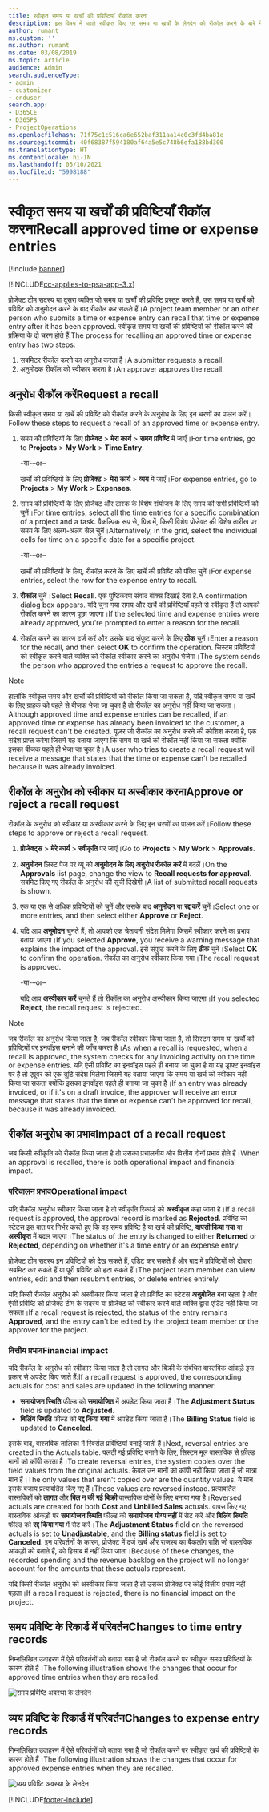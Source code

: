 ```yaml
---
title: स्वीकृत समय या खर्चों की प्रविष्टियाँ रीकॉल करना
description: इस विषय में पहले स्वीकृत किए गए समय या खर्चों के लेनदेन को रीकॉल करने के बारे में जानकारी दी गई है।
author: rumant
ms.custom: ''
ms.author: rumant
ms.date: 03/08/2019
ms.topic: article
audience: Admin
search.audienceType:
- admin
- customizer
- enduser
search.app:
- D365CE
- D365PS
- ProjectOperations
ms.openlocfilehash: 71f75c1c516ca6e652baf311aa14e0c3fd4ba81e
ms.sourcegitcommit: 40f68387f594180af64a5e5c748b6efa188bd300
ms.translationtype: HT
ms.contentlocale: hi-IN
ms.lasthandoff: 05/10/2021
ms.locfileid: "5998188"
---
```

# <a name="recall-approved-time-or-expense-entries"></a><span data-ttu-id="d7e14-103">स्वीकृत समय या खर्चों की प्रविष्टियाँ रीकॉल करना</span><span class="sxs-lookup"><span data-stu-id="d7e14-103">Recall approved time or expense entries</span></span>

[!include [banner](../includes/psa-now-project-operations.md)]

[!INCLUDE[cc-applies-to-psa-app-3.x](../includes/cc-applies-to-psa-app-3x.md)]

<span data-ttu-id="d7e14-104">प्रोजेक्ट टीम सदस्य या दूसरा व्यक्ति जो समय या खर्चों की प्रविष्टि प्रस्तुत करते हैं, उस समय या खर्चे की प्रविष्टि को अनुमोदन करने के बाद रीकॉल कर सकते हैं।</span><span class="sxs-lookup"><span data-stu-id="d7e14-104">A project team member or an other person who submits a time or expense entry can recall that time or expense entry after it has been approved.</span></span> <span data-ttu-id="d7e14-105">स्वीकृत समय या खर्चों की प्रविष्टियों को रीकॉल करने की प्रक्रिया के दो चरण होते हैं:</span><span class="sxs-lookup"><span data-stu-id="d7e14-105">The process for recalling an approved time or expense entry has two steps:</span></span>

1. <span data-ttu-id="d7e14-106">सबमिटर रीकॉल करने का अनुरोध करता है।</span><span class="sxs-lookup"><span data-stu-id="d7e14-106">A submitter requests a recall.</span></span>
2. <span data-ttu-id="d7e14-107">अनुमोदक रीकॉल को स्वीकार करता है।</span><span class="sxs-lookup"><span data-stu-id="d7e14-107">An approver approves the recall.</span></span>

## <a name="request-a-recall"></a><span data-ttu-id="d7e14-108">अनुरोध रीकॉल करें</span><span class="sxs-lookup"><span data-stu-id="d7e14-108">Request a recall</span></span>

<span data-ttu-id="d7e14-109">किसी स्वीकृत समय या खर्चे की प्रविष्टि को रीकॉल करने के अनुरोध के लिए इन चरणों का पालन करें।</span><span class="sxs-lookup"><span data-stu-id="d7e14-109">Follow these steps to request a recall of an approved time or expense entry.</span></span>

1. <span data-ttu-id="d7e14-110">समय की प्रविष्टियों के लिए **प्रोजेक्ट** \> **मेरा कार्य** \> **समय प्रविष्टि** में जाएँ।</span><span class="sxs-lookup"><span data-stu-id="d7e14-110">For time entries, go to **Projects** \> **My Work** \> **Time Entry**.</span></span>

    <span data-ttu-id="d7e14-111">-या-</span><span class="sxs-lookup"><span data-stu-id="d7e14-111">–or–</span></span>

    <span data-ttu-id="d7e14-112">खर्चों की प्रविष्टियों के लिए **प्रोजेक्ट** \> **मेरा कार्य** \> **व्यय** में जाएँ।</span><span class="sxs-lookup"><span data-stu-id="d7e14-112">For expense entries, go to **Projects** \> **My Work** \> **Expenses**.</span></span>

2. <span data-ttu-id="d7e14-113">समय की प्रविष्टियों के लिए प्रोजेक्ट और टास्क के विशेष संयोजन के लिए समय की सभी प्रविष्टियों को चुनें।</span><span class="sxs-lookup"><span data-stu-id="d7e14-113">For time entries, select all the time entries for a specific combination of a project and a task.</span></span> <span data-ttu-id="d7e14-114">वैकल्पिक रूप से, ग्रिड में, किसी विशेष प्रोजेक्ट की विशेष तारीख पर समय के लिए अलग-अलग सेल चुनें।</span><span class="sxs-lookup"><span data-stu-id="d7e14-114">Alternatively, in the grid, select the individual cells for time on a specific date for a specific project.</span></span>

    <span data-ttu-id="d7e14-115">-या-</span><span class="sxs-lookup"><span data-stu-id="d7e14-115">–or–</span></span>

    <span data-ttu-id="d7e14-116">खर्चों की प्रविष्टियों के लिए, रीकॉल करने के लिए खर्चे की प्रविष्टि की पंक्ति चुनें।</span><span class="sxs-lookup"><span data-stu-id="d7e14-116">For expense entries, select the row for the expense entry to recall.</span></span>

3. <span data-ttu-id="d7e14-117">**रीकॉल** चुनें।</span><span class="sxs-lookup"><span data-stu-id="d7e14-117">Select **Recall**.</span></span> <span data-ttu-id="d7e14-118">एक पुष्टिकरण संवाद बॉक्स दिखाई देता है.</span><span class="sxs-lookup"><span data-stu-id="d7e14-118">A confirmation dialog box appears.</span></span> <span data-ttu-id="d7e14-119">यदि चुना गया समय और खर्चे की प्रविष्टियाँ पहले से स्वीकृत हैं तो आपको रीकॉल करने का कारण पूछा जाएगा।</span><span class="sxs-lookup"><span data-stu-id="d7e14-119">If the selected time and expense entries were already approved, you're prompted to enter a reason for the recall.</span></span>
4. <span data-ttu-id="d7e14-120">रीकॉल करने का कारण दर्ज करें और उसके बाद संपुष्ट करने के लिए **ठीक** चुनें।</span><span class="sxs-lookup"><span data-stu-id="d7e14-120">Enter a reason for the recall, and then select **OK** to confirm the operation.</span></span> <span data-ttu-id="d7e14-121">सिस्टम प्रविष्टियों को स्वीकृत करने वाले व्यक्ति को रीकॉल स्वीकार करने का अनुरोध भेजेगा।</span><span class="sxs-lookup"><span data-stu-id="d7e14-121">The system sends the person who approved the entries a request to approve the recall.</span></span>

> [!NOTE]
> <span data-ttu-id="d7e14-122">हालांकि स्वीकृत समय और खर्चों की प्रविष्टियों को रीकॉल किया जा सकता है, यदि स्वीकृत समय या खर्चे के लिए ग्राहक को पहले से बीजक भेजा जा चुका है तो रीकॉल का अनुरोध नहीं किया जा सकता।</span><span class="sxs-lookup"><span data-stu-id="d7e14-122">Although approved time and expense entries can be recalled, if an approved time or expense has already been invoiced to the customer, a recall request can't be created.</span></span> <span data-ttu-id="d7e14-123">यूज़र जो रीकॉल का अनुरोध करने की कोशिश करता है, एक संदेश प्राप्त करेगा जिसमें यह बताया जाएगा कि समय या खर्च को रीकॉल नहीं किया जा सकता क्योंकि इसका बीजक पहले ही भेजा जा चुका है।</span><span class="sxs-lookup"><span data-stu-id="d7e14-123">A user who tries to create a recall request will receive a message that states that the time or expense can't be recalled because it was already invoiced.</span></span>

## <a name="approve-or-reject-a-recall-request"></a><span data-ttu-id="d7e14-124">रीकॉल के अनुरोध को स्वीकार या अस्वीकार करना</span><span class="sxs-lookup"><span data-stu-id="d7e14-124">Approve or reject a recall request</span></span>

<span data-ttu-id="d7e14-125">रीकॉल के अनुरोध को स्वीकार या अस्वीकार करने के लिए इन चरणों का पालन करें।</span><span class="sxs-lookup"><span data-stu-id="d7e14-125">Follow these steps to approve or reject a recall request.</span></span>

1. <span data-ttu-id="d7e14-126">**प्रोजेक्ट्स** \> **मेरे कार्य** \> **स्वीकृति** पर जाएं।</span><span class="sxs-lookup"><span data-stu-id="d7e14-126">Go to **Projects** \> **My Work** \> **Approvals**.</span></span>
2. <span data-ttu-id="d7e14-127">**अनुमोदन** लिस्ट पेज पर व्यू को **अनुमोदन के लिए अनुरोध रीकॉल करें** में बदलें।</span><span class="sxs-lookup"><span data-stu-id="d7e14-127">On the **Approvals** list page, change the view to **Recall requests for approval**.</span></span> <span data-ttu-id="d7e14-128">सबमिट किए गए रीकॉल के अनुरोध की सूची दिखेगी।</span><span class="sxs-lookup"><span data-stu-id="d7e14-128">A list of submitted recall requests is shown.</span></span>
3. <span data-ttu-id="d7e14-129">एक या एक से अधिक प्रविष्टियों को चुनें और उसके बाद **अनुमोदन** या **रद्द करें** चुनें।</span><span class="sxs-lookup"><span data-stu-id="d7e14-129">Select one or more entries, and then select either **Approve** or **Reject**.</span></span>
4. <span data-ttu-id="d7e14-130">यदि आप **अनुमोदन** चुनते हैं, तो आपको एक चेतावनी संदेश मिलेगा जिसमें स्वीकार करने का प्रभाव बताया जाएगा।</span><span class="sxs-lookup"><span data-stu-id="d7e14-130">If you selected **Approve**, you receive a warning message that explains the impact of the approval.</span></span> <span data-ttu-id="d7e14-131">इसे संपुष्ट करने के लिए **ठीक** चुनें।</span><span class="sxs-lookup"><span data-stu-id="d7e14-131">Select **OK** to confirm the operation.</span></span> <span data-ttu-id="d7e14-132">रीकॉल का अनुरोध स्वीकार किया गया।</span><span class="sxs-lookup"><span data-stu-id="d7e14-132">The recall request is approved.</span></span>

    <span data-ttu-id="d7e14-133">-या-</span><span class="sxs-lookup"><span data-stu-id="d7e14-133">–or–</span></span>

    <span data-ttu-id="d7e14-134">यदि आप **अस्वीकार करें** चुनते हैं तो रीकॉल का अनुरोध अस्वीकार किया जाएगा।</span><span class="sxs-lookup"><span data-stu-id="d7e14-134">If you selected **Reject**, the recall request is rejected.</span></span>

> [!NOTE]
> <span data-ttu-id="d7e14-135">जब रीकॉल का अनुरोध किया जाता है, जब रीकॉल स्वीकार किया जाता है, तो सिस्टम समय या खर्चों की प्रविष्टियों पर इनवॉइस बनाने की जाँच करता है।</span><span class="sxs-lookup"><span data-stu-id="d7e14-135">As when a recall is requested, when a recall is approved, the system checks for any invoicing activity on the time or expense entries.</span></span> <span data-ttu-id="d7e14-136">यदि ऐसी प्रविष्टि का इनवॉइस पहले ही बनाया जा चुका है या यह ड्राफ्ट इनवॉइस पर है तो एप्रूवर को एक त्रुटि संदेश मिलेगा जिसमें यह बताया जाएगा कि समय या खर्च को स्वीकार नहीं किया जा सकता क्योंकि इसका इनवॉइस पहले ही बनाया जा चुका है।</span><span class="sxs-lookup"><span data-stu-id="d7e14-136">If an entry was already invoiced, or if it's on a draft invoice, the approver will receive an error message that states that the time or expense can't be approved for recall, because it was already invoiced.</span></span>

## <a name="impact-of-a-recall-request"></a><span data-ttu-id="d7e14-137">रीकॉल अनुरोध का प्रभाव</span><span class="sxs-lookup"><span data-stu-id="d7e14-137">Impact of a recall request</span></span>

<span data-ttu-id="d7e14-138">जब किसी स्वीकृति को रीकॉल किया जाता है तो उसका प्रचालनीय और वित्तीय दोनों प्रभाव होते हैं।</span><span class="sxs-lookup"><span data-stu-id="d7e14-138">When an approval is recalled, there is both operational impact and financial impact.</span></span>

### <a name="operational-impact"></a><span data-ttu-id="d7e14-139">परिचालन प्रभाव</span><span class="sxs-lookup"><span data-stu-id="d7e14-139">Operational impact</span></span>

<span data-ttu-id="d7e14-140">यदि रीकॉल अनुरोध स्वीकार किया जाता है तो स्वीकृति रिकार्ड को **अस्वीकृत** कहा जाता है।</span><span class="sxs-lookup"><span data-stu-id="d7e14-140">If a recall request is approved, the approval record is marked as **Rejected**.</span></span> <span data-ttu-id="d7e14-141">प्रविष्टि का स्टेटस इस बात पर निर्भर करते हुए कि वह समय प्रविष्टि है या खर्च की प्रविष्टि, **वापसी किया गया** या **अस्वीकृत** में बदल जाएगा।</span><span class="sxs-lookup"><span data-stu-id="d7e14-141">The status of the entry is changed to either **Returned** or **Rejected**, depending on whether it's a time entry or an expense entry.</span></span>

<span data-ttu-id="d7e14-142">प्रोजेक्ट टीम सदस्य इन प्रविष्टियों को देख सकते हैं, एडिट कर सकते हैं और बाद में प्रविष्टियों को दोबारा सबमिट कर सकते हैं या पूरी प्रविष्टि को हटा सकते हैं।</span><span class="sxs-lookup"><span data-stu-id="d7e14-142">The project team member can view entries, edit and then resubmit entries, or delete entries entirely.</span></span>

<span data-ttu-id="d7e14-143">यदि किसी रीकॉल अनुरोध को अस्वीकार किया जाता है तो प्रविष्टि का स्टेटस **अनुमोदित** बना रहता है और ऐसी प्रविष्टि को प्रोजेक्ट टीम के सदस्य या प्रोजेक्ट को स्वीकार करने वाले व्यक्ति द्वारा एडिट नहीं किया जा सकता।</span><span class="sxs-lookup"><span data-stu-id="d7e14-143">If a recall request is rejected, the status of the entry remains **Approved**, and the entry can't be edited by the project team member or the approver for the project.</span></span>

### <a name="financial-impact"></a><span data-ttu-id="d7e14-144">वित्तीय प्रभाव</span><span class="sxs-lookup"><span data-stu-id="d7e14-144">Financial impact</span></span>

<span data-ttu-id="d7e14-145">यदि रीकॉल के अनुरोध को स्वीकार किया जाता है तो लागत और बिक्री के संबंधित वास्तविक आंकड़े इस प्रकार से अपडेट किए जाते हैं:</span><span class="sxs-lookup"><span data-stu-id="d7e14-145">If a recall request is approved, the corresponding actuals for cost and sales are updated in the following manner:</span></span>

- <span data-ttu-id="d7e14-146">**समायोजन स्थिति** फील्ड को **समायोजित** में अपडेट किया जाता है।</span><span class="sxs-lookup"><span data-stu-id="d7e14-146">The **Adjustment Status** field is updated to **Adjusted**.</span></span>
- <span data-ttu-id="d7e14-147">**बिलिंग स्थिति** फील्ड को **रद्द किया गया** में अपडेट किया जाता है।</span><span class="sxs-lookup"><span data-stu-id="d7e14-147">The **Billing Status** field is updated to **Canceled**.</span></span>

<span data-ttu-id="d7e14-148">इसके बाद, वास्तविक तालिका में रिवर्सल प्रविष्टियां बनाई जाती हैं।</span><span class="sxs-lookup"><span data-stu-id="d7e14-148">Next, reversal entries are created in the Actuals table.</span></span> <span data-ttu-id="d7e14-149">पलटी गई प्रविष्टि बनाने के लिए, सिस्टम मूल वास्तविक से फ़ील्ड मानों को कॉपी करता है।</span><span class="sxs-lookup"><span data-stu-id="d7e14-149">To create reversal entries, the system copies over the field values from the original actuals.</span></span> <span data-ttu-id="d7e14-150">केवल उन मानों को कॉपी नहीं किया जाता है जो मात्रा मान हैं।</span><span class="sxs-lookup"><span data-stu-id="d7e14-150">The only values that aren't copied over are the quantity values.</span></span> <span data-ttu-id="d7e14-151">ये मान इसके बजाय प्रत्यावर्तित किए गए हैं।</span><span class="sxs-lookup"><span data-stu-id="d7e14-151">These values are reversed instead.</span></span> <span data-ttu-id="d7e14-152">प्रत्यावर्तित वास्तविकों को **लागत** और **बिल न की गई बिक्री** वास्तविक दोनों के लिए बनाया गया है।</span><span class="sxs-lookup"><span data-stu-id="d7e14-152">Reversed actuals are created for both **Cost** and **Unbilled Sales** actuals.</span></span> <span data-ttu-id="d7e14-153">वापस किए गए वास्तविक आंकड़ों पर **समायोजन स्थिति** फील्ड को **समायोजन योग्य नहीं** में सेट करें और **बिलिंग स्थिति** फील्ड को **रद्द किया गया** में सेट करें।</span><span class="sxs-lookup"><span data-stu-id="d7e14-153">The **Adjustment Status** field on the reversed actuals is set to **Unadjustable**, and the **Billing status** field is set to **Canceled**.</span></span> <span data-ttu-id="d7e14-154">इन परिवर्तनों के कारण, प्रोजेक्ट में दर्ज खर्च और राजस्व का बैकलॉग राशि जो वास्तविक आंकड़ों को बताते हैं, को हिसाब में नहीं लिया जाता।</span><span class="sxs-lookup"><span data-stu-id="d7e14-154">Because of these changes, the recorded spending and the revenue backlog on the project will no longer account for the amounts that these actuals represent.</span></span>

<span data-ttu-id="d7e14-155">यदि किसी रीकॉल अनुरोध को अस्वीकार किया जाता है तो उसका प्रोजेक्ट पर कोई वित्तीय प्रभाव नहीं पड़ता।</span><span class="sxs-lookup"><span data-stu-id="d7e14-155">If a recall request is rejected, there is no financial impact on the project.</span></span>

## <a name="changes-to-time-entry-records"></a><span data-ttu-id="d7e14-156">समय प्रविष्टि के रिकार्ड में परिवर्तन</span><span class="sxs-lookup"><span data-stu-id="d7e14-156">Changes to time entry records</span></span>

<span data-ttu-id="d7e14-157">निम्नलिखित उदाहरण में ऐसे परिवर्तनों को बताया गया है जो रीकॉल करने पर स्वीकृत समय प्रविष्टियों के कारण होते हैं।</span><span class="sxs-lookup"><span data-stu-id="d7e14-157">The following illustration shows the changes that occur for approved time entries when they are recalled.</span></span>

![समय प्रविष्टि अवस्था के लेनदेन](media/TimeEntryStateTransitions.png)

## <a name="changes-to-expense-entry-records"></a><span data-ttu-id="d7e14-159">व्यय प्रविष्टि के रिकार्ड में परिवर्तन</span><span class="sxs-lookup"><span data-stu-id="d7e14-159">Changes to expense entry records</span></span>

<span data-ttu-id="d7e14-160">निम्नलिखित उदाहरण में ऐसे परिवर्तनों को बताया गया है जो रीकॉल करने पर स्वीकृत खर्च की प्रविष्टियों के कारण होते हैं।</span><span class="sxs-lookup"><span data-stu-id="d7e14-160">The following illustration shows the changes that occur for approved expense entries when they are recalled.</span></span>

![व्यय प्रविष्टि अवस्था के लेनदेन](media/ExpenseEntryStateTransitions.png)


[!INCLUDE[footer-include](../includes/footer-banner.md)]